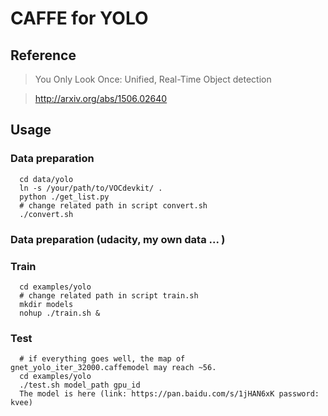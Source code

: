 # CAFFE for YOLO

## Reference

> You Only Look Once: Unified, Real-Time Object detection

> http://arxiv.org/abs/1506.02640

## Usage

### Data preparation
```Shell
  cd data/yolo
  ln -s /your/path/to/VOCdevkit/ .
  python ./get_list.py
  # change related path in script convert.sh
  ./convert.sh 
```

### Data preparation (udacity, my own data ... )


### Train
```Shell
  cd examples/yolo
  # change related path in script train.sh
  mkdir models
  nohup ./train.sh &
```

### Test
```Shell
  # if everything goes well, the map of gnet_yolo_iter_32000.caffemodel may reach ~56.
  cd examples/yolo
  ./test.sh model_path gpu_id
  The model is here (link: https://pan.baidu.com/s/1jHAN6xK password: kvee)
```
